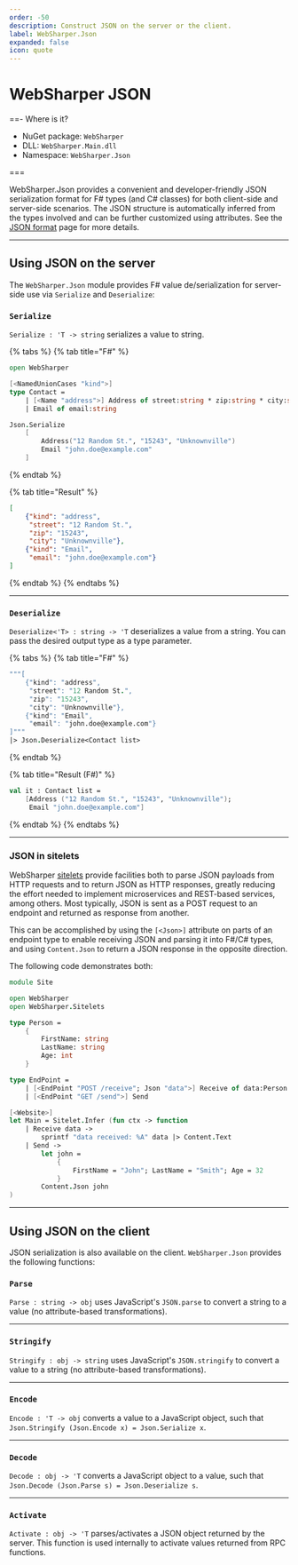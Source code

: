 ```yaml
---
order: -50
description: Construct JSON on the server or the client.
label: WebSharper.Json
expanded: false
icon: quote
---
```


# WebSharper JSON

==- Where is it?

* NuGet package: `WebSharper`
* DLL: `WebSharper.Main.dll`
* Namespace: `WebSharper.Json`

===

WebSharper.Json provides a convenient and developer-friendly JSON serialization format for F\# types \(and C\# classes\) for both client-side and server-side scenarios. The JSON structure is automatically inferred from the types involved and can be further customized using attributes. See the [JSON format](/json/format.md) page for more details.

---

## Using JSON on the server

The `WebSharper.Json` module provides F# value de/serialization for server-side use via `Serialize` and `Deserialize`:

### `Serialize`

`Serialize : 'T -> string` serializes a value to string.

{% tabs %}
{% tab title="F\#" %}

```fsharp
open WebSharper

[<NamedUnionCases "kind">]
type Contact =
    | [<Name "address">] Address of street:string * zip:string * city:string
    | Email of email:string

Json.Serialize
    [
        Address("12 Random St.", "15243", "Unknownville")
        Email "john.doe@example.com"
    ]
```

{% endtab %}

{% tab title="Result" %}

```json
[
    {"kind": "address",
     "street": "12 Random St.",
     "zip": "15243",
     "city": "Unknownville"},
    {"kind": "Email",
     "email": "john.doe@example.com"}
]
```

{% endtab %}
{% endtabs %}

---

### `Deserialize`

`Deserialize<'T> : string -> 'T` deserializes a value from a string. You can pass the desired output type as a type parameter.

{% tabs %}
{% tab title="F\#" %}

```fsharp
"""[
    {"kind": "address",
     "street": "12 Random St.",
     "zip": "15243",
     "city": "Unknownville"},
    {"kind": "Email",
     "email": "john.doe@example.com"}
]"""
|> Json.Deserialize<Contact list>
```

{% endtab %}

{% tab title="Result (F#)" %}

```fsharp
val it : Contact list =
    [Address ("12 Random St.", "15243", "Unknownville");
     Email "john.doe@example.com"]
```

{% endtab %}
{% endtabs %}

---

### JSON in sitelets

WebSharper [sitelets](/sitelets/README.md) provide facilities both to parse JSON payloads from HTTP requests and to return JSON as HTTP responses, greatly reducing the effort needed to implement microservices and REST-based services, among others. Most typically, JSON is sent as a POST request to an endpoint and returned as response from another.

This can be accomplished by using the `[<Json>]` attribute on parts of an endpoint type to enable receiving JSON and parsing it into F#/C# types, and using `Content.Json` to return a JSON response in the opposite direction.

The following code demonstrates both:

```fsharp #14,26
module Site

open WebSharper
open WebSharper.Sitelets

type Person =
    {
        FirstName: string
        LastName: string
        Age: int
    }

type EndPoint =
    | [<EndPoint "POST /receive"; Json "data">] Receive of data:Person
    | [<EndPoint "GET /send">] Send

[<Website>]
let Main = Sitelet.Infer (fun ctx -> function
    | Receive data ->
        sprintf "data received: %A" data |> Content.Text
    | Send ->
        let john =
            {
                FirstName = "John"; LastName = "Smith"; Age = 32
            }
        Content.Json john
)
```

---

## Using JSON on the client

JSON serialization is also available on the client. `WebSharper.Json` provides the following functions:

### `Parse`

`Parse : string -> obj` uses JavaScript's `JSON.parse` to convert a string to a value (no attribute-based transformations).

---

### `Stringify`

`Stringify : obj -> string` uses JavaScript's `JSON.stringify` to convert a value to a string (no attribute-based transformations).

---

### `Encode`

`Encode : 'T -> obj` converts a value to a JavaScript object, such that `Json.Stringify (Json.Encode x) = Json.Serialize x`.

---

### `Decode`

`Decode : obj -> 'T` converts a JavaScript object to a value, such that `Json.Decode (Json.Parse s) = Json.Deserialize s`.

---

### `Activate`

`Activate : obj -> 'T` parses/activates a JSON object returned by the server. This function is used internally to activate values returned from RPC functions.
